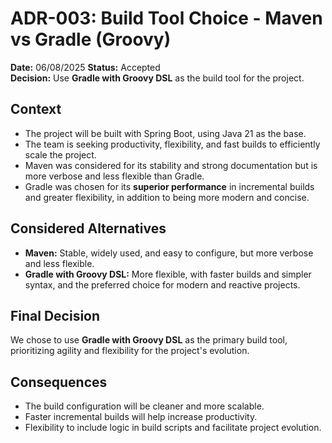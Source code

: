 # ADR-003: Build Tool Choice - Maven vs Gradle (Groovy)

**Date:** 06/08/2025
**Status:** Accepted  
**Decision:** Use **Gradle with Groovy DSL** as the build tool for the project.

## Context
- The project will be built with Spring Boot, using Java 21 as the base.
- The team is seeking productivity, flexibility, and fast builds to efficiently scale the project.
- Maven was considered for its stability and strong documentation but is more verbose and less flexible than Gradle.
- Gradle was chosen for its **superior performance** in incremental builds and greater flexibility, in addition to being more modern and concise.

## Considered Alternatives
- **Maven:** Stable, widely used, and easy to configure, but more verbose and less flexible.
- **Gradle with Groovy DSL:** More flexible, with faster builds and simpler syntax, and the preferred choice for modern and reactive projects.

## Final Decision
We chose to use **Gradle with Groovy DSL** as the primary build tool, prioritizing agility and flexibility for the project's evolution.

## Consequences
- The build configuration will be cleaner and more scalable.
- Faster incremental builds will help increase productivity.
- Flexibility to include logic in build scripts and facilitate project evolution.
